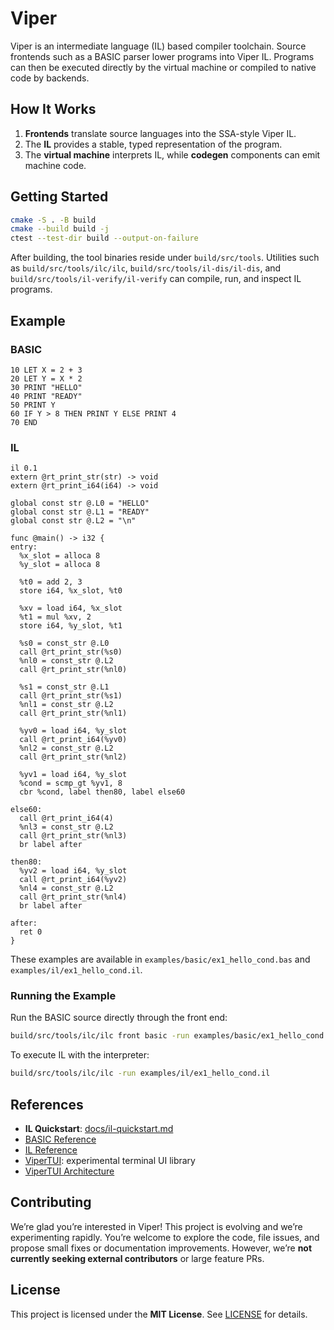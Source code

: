 # Viper

Viper is an intermediate language (IL) based compiler toolchain. Source frontends such as a BASIC parser lower programs into Viper IL. Programs can then be executed directly by the virtual machine or compiled to native code by backends.

## How It Works

1. **Frontends** translate source languages into the SSA-style Viper IL.
2. The **IL** provides a stable, typed representation of the program.
3. The **virtual machine** interprets IL, while **codegen** components can emit machine code.

## Getting Started

```bash
cmake -S . -B build
cmake --build build -j
ctest --test-dir build --output-on-failure
```

After building, the tool binaries reside under `build/src/tools`. Utilities such as
`build/src/tools/ilc/ilc`, `build/src/tools/il-dis/il-dis`, and
`build/src/tools/il-verify/il-verify` can compile, run, and inspect IL programs.

## Example

### BASIC

```basic
10 LET X = 2 + 3
20 LET Y = X * 2
30 PRINT "HELLO"
40 PRINT "READY"
50 PRINT Y
60 IF Y > 8 THEN PRINT Y ELSE PRINT 4
70 END
```

### IL

```il
il 0.1
extern @rt_print_str(str) -> void
extern @rt_print_i64(i64) -> void

global const str @.L0 = "HELLO"
global const str @.L1 = "READY"
global const str @.L2 = "\n"

func @main() -> i32 {
entry:
  %x_slot = alloca 8
  %y_slot = alloca 8

  %t0 = add 2, 3
  store i64, %x_slot, %t0

  %xv = load i64, %x_slot
  %t1 = mul %xv, 2
  store i64, %y_slot, %t1

  %s0 = const_str @.L0
  call @rt_print_str(%s0)
  %nl0 = const_str @.L2
  call @rt_print_str(%nl0)

  %s1 = const_str @.L1
  call @rt_print_str(%s1)
  %nl1 = const_str @.L2
  call @rt_print_str(%nl1)

  %yv0 = load i64, %y_slot
  call @rt_print_i64(%yv0)
  %nl2 = const_str @.L2
  call @rt_print_str(%nl2)

  %yv1 = load i64, %y_slot
  %cond = scmp_gt %yv1, 8
  cbr %cond, label then80, label else60

else60:
  call @rt_print_i64(4)
  %nl3 = const_str @.L2
  call @rt_print_str(%nl3)
  br label after

then80:
  %yv2 = load i64, %y_slot
  call @rt_print_i64(%yv2)
  %nl4 = const_str @.L2
  call @rt_print_str(%nl4)
  br label after

after:
  ret 0
}
```

These examples are available in `examples/basic/ex1_hello_cond.bas` and `examples/il/ex1_hello_cond.il`.

### Running the Example

Run the BASIC source directly through the front end:

```bash
build/src/tools/ilc/ilc front basic -run examples/basic/ex1_hello_cond.bas
```

To execute IL with the interpreter:

```bash
build/src/tools/ilc/ilc -run examples/il/ex1_hello_cond.il
```

## References

- **IL Quickstart**: [docs/il-quickstart.md](docs/il-quickstart.md)
- [BASIC Reference](docs/basic-reference.md)
- [IL Reference](docs/il-reference.md)
- [ViperTUI](tui/): experimental terminal UI library
- [ViperTUI Architecture](docs/tui-architecture.md)

## Contributing

We’re glad you’re interested in Viper! This project is evolving and we’re experimenting rapidly. You’re welcome to explore the code, file issues, and propose small fixes or documentation improvements. However, we’re **not currently seeking external contributors** or large feature PRs.

## License

This project is licensed under the **MIT License**. See [LICENSE](LICENSE) for details.
